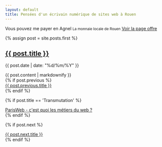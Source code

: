```yaml
---
layout: default
title: Pensées d'un écrivain numérique de sites web à Rouen
---
```


<div class="exergue">
  Vous pouvez me payer en Agnel
  <small>La monnaie locale de Rouen</small>
  <a href="/conseil-prestation-formation">Voir la page offre</a>
</div>

{% assign post = site.posts.first %}

<section class="post">
  <h1><a href="{{ post.url }}">{{ post.title }}</a></h1>
  <p class="post-meta">{{ post.date | date: "%d/%m/%Y" }}</p>
  {{ post.content | markdownify }}
</section>

<div class="pagination"  role="navigation">
  {% if post.previous %}
  <div class="left">
    <a class="pagination-item" href="{{ post.previous.url }}">
      {{ post.previous.title }}
    </a>
  </div>
  {% endif %}

  {% if post.title == 'Transmutation' %} 
  <div class="left">
    <a class="pagination-item" href="/2015/10/03/parisweb-cest-quoi-les-metiers-du-web">
      ParisWeb - c'est quoi les métiers du web ?
    </a>
  </div>
  {% endif %}

  {% if post.next %}
  <div class="right">
    <a class="pagination-item" href="{{ post.next.url }}">
      {{ post.next.title }}
    </a>
  </div>
  {% endif %}
</div>

